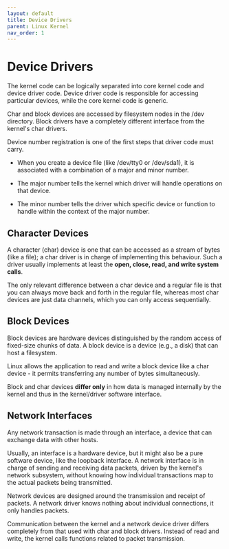 ```yaml
---
layout: default
title: Device Drivers
parent: Linux Kernel
nav_order: 1
---
```


# Device Drivers

The kernel code can be logically separated into core kernel code and device driver code. Device driver code is responsible for accessing particular devices, while the core kernel code is generic. 

Char and block devices are accessed by filesystem nodes in the /dev directory. Block drivers have a completely different interface from the kernel's char drivers.

Device number registration is one of the first steps that driver code must carry.

* When you create a device file (like /dev/tty0 or /dev/sda1), it is associated with a combination of a major and minor number.

* The major number tells the kernel which driver will handle operations on that device.

* The minor number tells the driver which specific device or function to handle within the context of the major number.

## Character Devices

A character (char) device is one that can be accessed as a stream of bytes (like a file); a char driver is in charge of implementing this behaviour. Such a driver usually implements at least the **open, close, read, and write system calls**.

The only relevant difference between a char device and a regular file is that you can always move back and forth in the regular file, whereas most char devices are just data channels, which you can only access sequentially.

## Block Devices

Block devices are hardware devices distinguished by the random access of fixed-size chunks of data. A block device is a device (e.g., a disk) that can host a filesystem.

Linux allows the application to read and write a block device like a char device - it permits transferring any number of bytes simultaneously.

Block and char devices **differ only** in how data is managed internally by the kernel and thus in the kernel/driver software interface.

## Network Interfaces

Any network transaction is made through an interface, a device that can exchange data with other hosts.

Usually, an interface is a hardware device, but it might also be a pure software device, like the loopback interface. A network interface is in charge of sending and receiving data packets, driven by the kernel's network subsystem, without knowing how individual transactions map to the actual packets being transmitted.

Network devices are designed around the transmission and receipt of packets. A network driver knows nothing about individual connections, it only handles packets.

Communication between the kernel and a network device driver differs completely from that used with char and block drivers. Instead of read and write, the kernel calls functions related to packet transmission.
